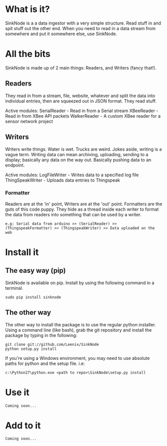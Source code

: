# What is it?

SinkNode is a a data ingestor with a very simple structure. Read stuff in and spit stuff out the other end. When you need to read in a data stream from somewhere and put it somewhere else, use SinkNode.

# All the bits

SinkNode is made up of 2 main things: Readers, and Writers (fancy that!). 

## Readers
 They read in from a stream, file, website, whatever and split the data into individual entries, then are squeezed out in JSON format. They read stuff.

Active modules:
    SerialReader - Read in from a Serial stream
    XBeeReader - Read in from XBee API packets
    WalkerReader - A custom XBee reader for a sensor network project

## Writers
Writers write things. Water is wet. Trucks are weird. Jokes aside, writing is a vague term. Writing data can mean archiving, uploading, sending to a display; basically any data on the way out. Basically pushing data to an endpoint.

Active modules:
    LogFileWriter - Writes data to a specified log file
    ThingSpeakWriter - Uploads data entries to Thingspeak

### Formatter
Readers are at the 'in' point, Writers are at the 'out' point. Formatters are the guts of this code puppy. They hide as a thread inside each writer to format the data from readers into something that can be used by a writer.

    e.g: Serial data from arduino >> (SerialReader) >> (ThingspeakFormatter) >> (ThingspeakWriter) >> Data uploaded on the web

# Install it

## The easy way (pip)

SinkNode is available on pip. Install by using the following command in a terminal.

    sudo pip install sinknode

## The other way 

The other way to install the package is to use the regular python installer.
Using a command line (like bash), grab the git repository and install the package by typing in the following:
    
    git clone git://github.com/Leenix/SinkNode
    python setup.py install

If you're using a Windows environment, you may need to use absolute paths for python and the setup file. 
i.e:
    
    c:\Python27\python.exe <path to repo>\SinkNode\setup.py install

# Use it

    Coming soon...

# Add to it

    Coming soon...